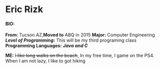 # Eric Rizk
#### BIO:
**From:** Tucson AZ,**Moved to** ABQ in 2015
**Major:** Computer Engineering
***Level of Programming:*** This will be my third programing class
**Programming Languages:** ***Java and C***

**ME:** ~~I like long walks on the beach~~, In my free time, I game on the PS4. When I am not lazy, I like to got hiking
